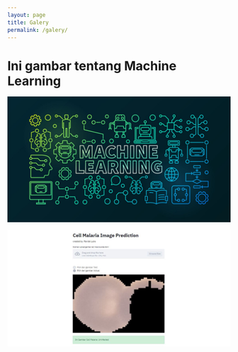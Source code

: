 ```yaml
---
layout: page
title: Galery
permalink: /galery/
---
```


# Ini gambar tentang Machine Learning
![Screenshot](/images/1728956.jpg)

![deploy](/images/webapp.jpg)